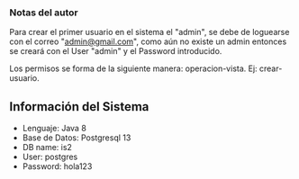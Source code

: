 ### Notas del autor
Para crear el primer usuario en el sistema
el "admin", se debe de loguearse con el correo
"admin@gmail.com", como aún no existe un admin
entonces se creará con el User "admin" y el Password
introducido.

Los permisos se forma de la siguiente manera: 
operacion-vista.
Ej: crear-usuario.

## Información del Sistema
* Lenguaje: Java 8
* Base de Datos: Postgresql 13
* DB name: is2
* User: postgres
* Password: hola123